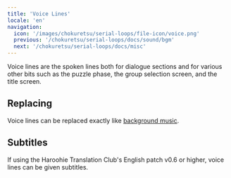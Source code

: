 ```yaml
---
title: 'Voice Lines'
locale: 'en'
navigation:
  icon: '/images/chokuretsu/serial-loops/file-icon/voice.png'
  previous: '/chokuretsu/serial-loops/docs/sound/bgm'
  next: '/chokuretsu/serial-loops/docs/misc'
---
```


Voice lines are the spoken lines both for dialogue sections and for various
other bits such as the puzzle phase, the group selection screen, and the title
screen.

## Replacing
Voice lines can be replaced exactly like [background music](./bgm).

## Subtitles
If using the Haroohie Translation Club's English patch v0.6 or higher, voice lines can be given subtitles.